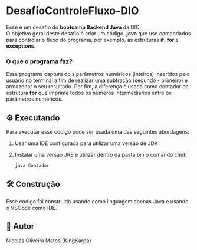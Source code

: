 # DesafioControleFluxo-DIO
Esse é um desafio do **bootcamp Backend Java** da DIO. <br>
O objetivo geral deste desafio é criar um código **.java** que use comandados para controlar o fluxo do programa, por exemplo, as estruturas **if**, **for** e **exceptions**. <br>

### O que o programa faz?
Esse programa captura dois parâmetros numéricos (inteiros) inseridos pelo usuário no terminal a fim de realizar uma subtração (segundo - primeiro) e armazenar o seu resultado. Por fim, a diferença é usada como contador da estrutura **for** que imprime todos os números intermediários entre os parâmetros numéricos.

## :gear: Executando
Para executar esse código pode ser usada uma das seguintes abordagens: <br>
1. Usar uma IDE configurada para utilizar uma versão de JDK

2. Instalar uma versão JRE e utilizar dentro da pasta bin o comando cmd: 
    ```
    java Contador
    ```

## :hammer_and_wrench: Construção
Esse código foi construido usando como linguagem apenas Java e usando o VSCode como IDE.

## :dragon_face: Autor
Nicolas Oliveira Matos (KingKarpa)